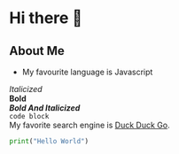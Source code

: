 # Hi there 👋

## About Me
- My favourite language is Javascript

*Italicized*
<br />
**Bold**
<br />
***Bold And Italicized***
<br />
`code block`
<br />
My favorite search engine is [Duck Duck Go](https://duckduckgo.com "The best search engine for privacy").


```py
print("Hello World")
```

<!--
**orayodeji/orayodeji** is a ✨ _special_ ✨ repository because its `README.md` (this file) appears on your GitHub profile.

Here are some ideas to get you started:

- 🔭 I’m currently working on ...
- 🌱 I’m currently learning ...
- 👯 I’m looking to collaborate on ...
- 🤔 I’m looking for help with ...
- 💬 Ask me about ...
- 📫 How to reach me: ...
- 😄 Pronouns: ...
- ⚡ Fun fact: ...
-->
